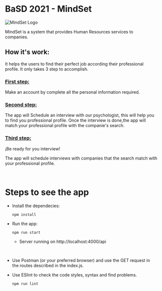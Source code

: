 # BaSD 2021 - MindSet

![MindSet Logo](./assets/images/MindSet-Readme-Img.png)

MindSet is a system that provides Human Resources services to companies.

## How it's work:

It helps the users to find their perfect job according their professional profile.
It only takes 3 step to accomplish.

### <u>First step:</u> 

Make an account by complete all the personal information required.

### <u>Second step:</u> 

The app will Schedule an interview with our psychologist, this will help you to find you professional profile. Once the interview is done,the app will match your professional profile with the companie's search.

### <u>Third step:</u>

¡Be ready for you interview!

The app will schedule interviews with companies that the search match with your professional profile.

<br>

# Steps to see the app

- Install the dependecies: 

      npm install
- Run the app: 

      npm run start
  
  -  Server running on http://localhost:4000/api

<br>

- Use Postman (or your preferred browser) and use the GET request in the routes described in the index.js.
- Use ESlint to check the code styles, syntax and find problems. 

      npm run lint
